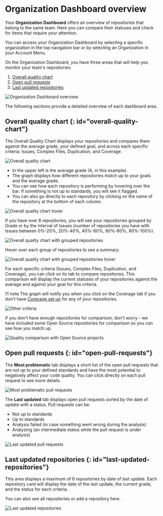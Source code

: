 # Organization Dashboard overview

Your **Organization Dashboard** offers an overview of repositories that belong to the same team. Here you can compare their statuses and check for items that require your attention.

You can access your Organization Dashboard by selecting a specific organization in the top navigation bar or by selecting an Organization in your Account Menu.

On the Organization Dashboard, you have three areas that will help you monitor your team's repositories:

1.  [Overall quality chart](#overall-quality-chart)
1.  [Open pull requests](#open-pull-requests)
1.  [Last updated repositories](#last-updated-repositories)

![Organization Dashboard overview](images/organization-dashboard-overview.png)

The following sections provide a detailed overview of each dashboard area.

## Overall quality chart {: id="overall-quality-chart"}

The Overall Quality Chart displays your repositories and compares them against the average grade, your defined goal, and across each specific criteria: Issues, Complex Files, Duplication, and Coverage.

![Overall quality chart](images/organization-dashboard-overall-quality.png)

-   In the upper left is the average grade (A, in this example).
-   The graph displays how different repositories match up to your goals and the average grade.
-   You can see how each repository is performing by hovering over the bar. If something is not up to standards, you will see it flagged.
-   You can also go directly to each repository by clicking on the name of the repository at the bottom of each column.

![Overall quality chart hover](images/organization-dashboard-overall-quality-hover.png)

If you have over 8 repositories, you will see your repositories grouped by Grade or by the interval of Issues (number of repositories you have with Issues between 0%-20%, 20%-40%, 40%-60%, 60%-80%, 80%-100%).

![Overall quality chart with grouped repositories](images/organization-dashboard-overall-quality-grouped.png)

Hover over each group of repositories to see a summary.

![Overall quality chart with grouped repositories hover](images/organization-dashboard-overall-quality-grouped-hover.png)

For each specific criteria (Issues, Complex Files, Duplication, and Coverage), you can click on its tab to compare repositories. This comparison will display the current statuses of your repositories against the average and against your goal for this criteria.

!!! note
    The graph will notify you when you click on the Coverage tab if you don't have [Coverage set up](../repositories-configure/coverage.md) for any of your repositories.

![Other criteria](images/organization-dashboard-other-criteria.png)

If you don't have enough repositories for comparison, don't worry - we have included some Open Source repositories for comparison so you can see how you match up.

![Quality comparison with Open Source projects](images/organization-dashboard-overall-quality-open-source.png)

## Open pull requests {: id="open-pull-requests"}

The **Most problematic** tab displays a short list of the open pull requests that are not up to your defined standards and have the most potential to negatively affect your code quality. You can click directly on each pull request to see more details.

![Most problematic pull requests](images/organization-dashboard-prs-problematic.png)

The **Last updated** tab displays open pull requests sorted by the date of update with a status. Pull requests can be:

-   Not up to standards
-   Up to standards
-   Analysis failed (in case something went wrong during the analysis)
-   Analyzing (an intermediate status while the pull request is under analysis)

![Last updated pull requests](images/organization-dashboard-prs-last-updated.png)

## Last updated repositories {: id="last-updated-repositories"}

This area displays a maximum of 6 repositories by date of last update. Each repository card will display the date of the last update, the current grade, and the status for each criteria.

You can also see all repositories or add a repository here.

![Last updated repositories](images/organization-dashboard-repositories-last-updated.png)
